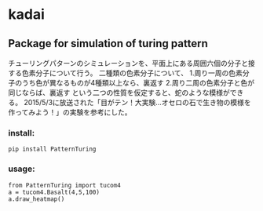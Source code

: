 # kadai

## Package for simulation of turing pattern

チューリングパターンのシミュレーションを、平面上にある周囲六個の分子と接する色素分子について行う。
二種類の色素分子について、
1.周り一周の色素分子のうち色が異なるものが4種類以上なら、裏返す
2.周り二周の色素分子と色が同じならば、裏返す
という二つの性質を仮定すると、蛇のような模様ができる。
2015/5/3に放送された「目がテン！大実験…オセロの石で生き物の模様を作ってみよう！」の実験を参考にした。

### install:
```{bash}
pip install PatternTuring
```

### usage:
```{python}
from PatternTuring import tucom4
a = tucom4.Basalt(4,5,100)
a.draw_heatmap() 
```

